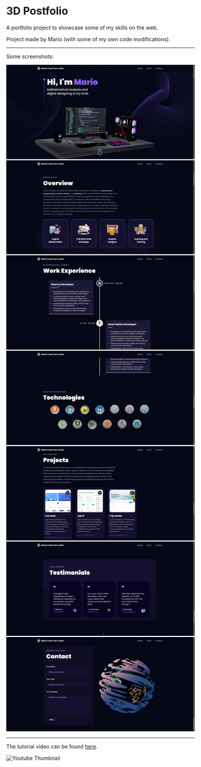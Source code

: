 # 3D Postfolio

A portfolio project to showcase some of my skills on the web.

Project made by Mario (with some of my own code modifications).

---

Some screenshots:

![Part 1 of the project's screenshots](./screenshot1.PNG)
![Part 2 of the project's screenshots](./screenshot2.PNG)
![Part 3 of the project's screenshots](./screenshot3.PNG)
![Part 4 of the project's screenshots](./screenshot4.PNG)
![Part 5 of the project's screenshots](./screenshot5.PNG)
![Part 6 of the project's screenshots](./screenshot6.PNG)
![Part 7 of the project's screenshots](./screenshot7.PNG)

---

The tutorial video can be found [here](https://www.youtube.com/watch?v=tllZWCQZ9_0).

![Youtube Thumbnail](https://i.ytimg.com/vi/tllZWCQZ9_0/hqdefault.jpg?sqp=-oaymwEcCPYBEIoBSFXyq4qpAw4IARUAAIhCGAFwAcABBg==&rs=AOn4CLA1sN6FDNJQcAfMHZ2QA4IIIqw5Vw)